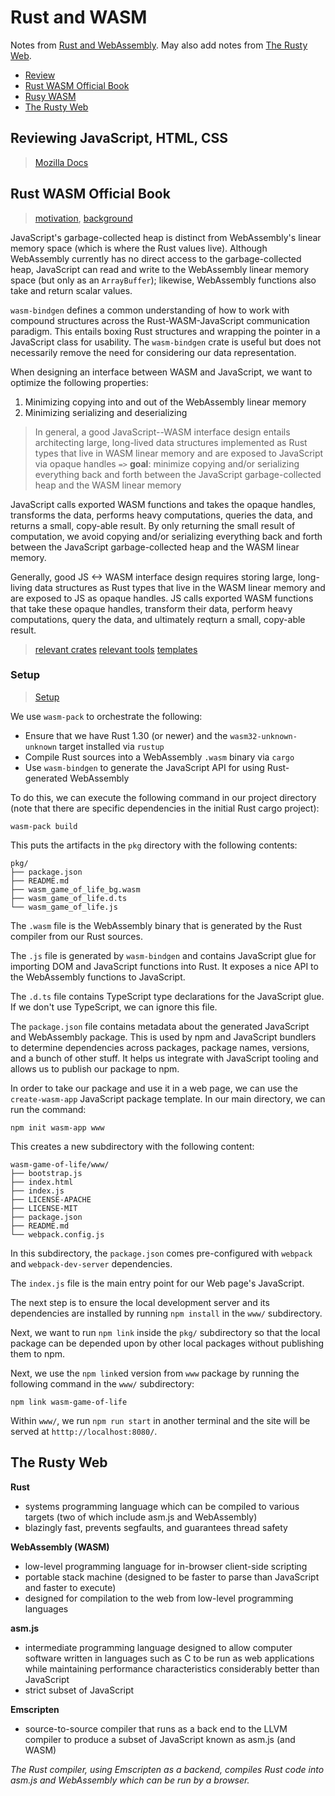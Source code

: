 # Rust and WASM

Notes from [Rust and WebAssembly](https://rustwasm.github.io/book/#how-to-read-this-book). May also add notes from [The Rusty Web](https://davidmcneil.github.io/the-rusty-web/). 

* [Review](#review)
* [Rust WASM Official Book](#official)
* [Rusy WASM](#book)
* [The Rusty Web](#rustyweb)

## Reviewing JavaScript, HTML, CSS <a name="review"></a>

> [Mozilla Docs](https://developer.mozilla.org/en-US/docs/Learn)

## Rust WASM Official Book <a name="official"></a>
> [motivation](https://rustwasm.github.io/book/why-rust-and-webassembly.html), [background](https://rustwasm.github.io/book/background-and-concepts.html)

JavaScript's garbage-collected heap is distinct from WebAssembly's linear memory space (which is where the Rust values live). Although WebAssembly currently has no direct access to the garbage-collected heap, JavaScript can read and write to the WebAssembly linear memory space (but only as an ```ArrayBuffer```); likewise, WebAssembly functions also take and return scalar values. 

```wasm-bindgen``` defines a common understanding of how to work with compound structures across the Rust-WASM-JavaScript communication paradigm. This entails boxing Rust structures and wrapping the pointer in a JavaScript class for usability. The ```wasm-bindgen``` crate is useful but does not necessarily remove the need for considering our data representation.

When designing an interface between WASM and JavaScript, we want to optimize the following properties:
1. Minimizing copying into and out of the WebAssembly linear memory
2. Minimizing serializing and deserializing

> In general, a good JavaScript--WASM interface design entails architecting large, long-lived data structures implemented as Rust types that live in WASM linear memory and are exposed to JavaScript via opaque handles `=>` **goal**: minimize copying and/or serializing everything back and forth between the JavaScript garbage-collected heap and the WASM linear memory

JavaScript calls exported WASM functions and takes the opaque handles, transforms the data, performs heavy computations, queries the data, and returns a small, copy-able result. By only returning the small result of computation, we avoid copying and/or serializing everything back and forth between the JavaScript garbage-collected heap and the WASM linear memory.

Generally, good JS <-> WASM interface design requires storing large, long-living data structures as Rust types that live in the WASM linear memory and are exposed to JS as opaque handles. JS calls exported WASM functions that take these opaque handles, transform their data, perform heavy computations, query the data, and ultimately reqturn a small, copy-able result.

> [relevant crates](https://rustwasm.github.io/book/reference/crates.html)
> [relevant tools](https://rustwasm.github.io/book/reference/tools.html)
> [templates](https://rustwasm.github.io/book/reference/project-templates.html)


### Setup <a name = "setup"></a>
> [Setup](https://rustwasm.github.io/book/game-of-life/setup.html)

We use ```wasm-pack``` to orchestrate the following:
* Ensure that we have Rust 1.30 (or newer) and the ```wasm32-unknown-unknown``` target installed via ```rustup```
* Compile Rust sources into a WebAssembly ```.wasm``` binary via ```cargo```
* Use ```wasm-bindgen``` to generate the JavaScript API for using Rust-generated WebAssembly

To do this, we can execute the following command in our project directory (note that there are specific dependencies in the initial Rust cargo project):
```
wasm-pack build
```
This puts the artifacts in the ```pkg``` directory with the following contents:
```
pkg/
├── package.json
├── README.md
├── wasm_game_of_life_bg.wasm
├── wasm_game_of_life.d.ts
└── wasm_game_of_life.js
```
The ```.wasm``` file is the WebAssembly binary that is generated by the Rust compiler from our Rust sources. 

The ```.js``` file is generated by ```wasm-bindgen``` and contains JavaScript glue for importing DOM and JavaScript functions into Rust. It exposes a nice API to the WebAssembly functions to JavaScript. 

The ```.d.ts``` file contains TypeScript type declarations for the JavaScript glue. If we don't use TypeScript, we can ignore this file.

The ```package.json``` file contains metadata about the generated JavaScript and WebAssembly package. This is used by npm and JavaScript bundlers to determine dependencies across packages, package names, versions, and a bunch of other stuff. It helps us integrate with JavaScript tooling and allows us to publish our package to npm.

In order to take our package and use it in a web page, we can use the ```create-wasm-app``` JavaScript package template. In our main directory, we can run the command:
```
npm init wasm-app www
```
This creates a new subdirectory with the following content:

```
wasm-game-of-life/www/
├── bootstrap.js
├── index.html
├── index.js
├── LICENSE-APACHE
├── LICENSE-MIT
├── package.json
├── README.md
└── webpack.config.js
```
In this subdirectory, the ```package.json``` comes pre-configured with ```webpack``` and ```webpack-dev-server``` dependencies.

The ```index.js``` file is the main entry point for our Web page's JavaScript. 

The next step is to ensure the local development server and its dependencies are installed by running ```npm install``` in the ```www/``` subdirectory.

Next, we want to run ```npm link``` inside the ```pkg/``` subdirectory so that the local package can be depended upon by other local packages without publishing them to npm.

Next, we use the ```npm link```ed version from ```www``` package by running the following command in the ```www/``` subdirectory:
```
npm link wasm-game-of-life
```

Within ```www/```, we run ```npm run start``` in another terminal and the site will be served at ```htttp://localhost:8080/```.


## The Rusty Web <a name="rustyweb"></a>

**Rust**<br>
* systems programming language which can be compiled to various targets (two of which include asm.js and WebAssembly)
* blazingly fast, prevents segfaults, and guarantees thread safety

**WebAssembly (WASM)**<br>
* low-level programming language for in-browser client-side scripting 
* portable stack machine (designed to be faster to parse than JavaScript and faster to execute)
* designed for compilation to the web from low-level programming languages

**asm.js**<br>
* intermediate programming language designed to allow computer software written in languages such as C to be run as web applications while maintaining performance characteristics considerably better than JavaScript
* strict subset of JavaScript

**Emscripten**<br>
* source-to-source compiler that runs as a back end to the LLVM compiler to produce a subset of JavaScript known as asm.js (and WASM)

*The Rust compiler, using Emscripten as a backend, compiles Rust code into asm.js and WebAssembly which can be run by a browser.*